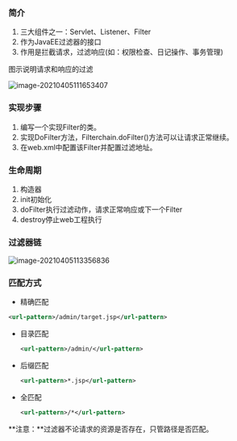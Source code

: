 ### 简介

1. 三大组件之一：Servlet、Listener、Filter
2. 作为JavaEE过滤器的接口
3. 作用是拦截请求，过滤响应(如：权限检查、日记操作、事务管理)

图示说明请求和响应的过滤

![image-20210405111653407](https://imagebag.oss-cn-chengdu.aliyuncs.com/img/image-20210405111653407.png)

### 实现步骤

1. 编写一个实现Filter的类。
2. 实现DoFilter方法，Filterchain.doFilter()方法可以让请求正常继续。
3. 在web.xml中配置该Filter并配置过滤地址。

### 生命周期

1. 构造器
2. init初始化
3. doFilter执行过滤动作，请求正常响应或下一个Filter
4. destroy停止web工程执行

### 过滤器链

![image-20210405113356836](https://imagebag.oss-cn-chengdu.aliyuncs.com/img/image-20210405113356836.png)

### 匹配方式

-  精确匹配

  ```xml
  <url-pattern>/admin/target.jsp</url-pattern>
  ```

- 目录匹配

  ```xml
  <url-pattern>/admin/</url-pattern>
  ```

- 后缀匹配

  ```xml
  <url-pattern>*.jsp</url-pattern>
  ```

-  全匹配

   ```xml
   <url-pattern>/*</url-pattern>
   ```

**注意：**过滤器不论请求的资源是否存在，只管路径是否匹配。

